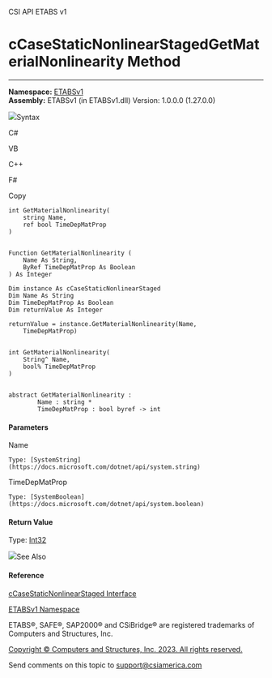 ﻿

CSI API ETABS v1

# cCaseStaticNonlinearStagedGetMaterialNonlinearity Method  
  
---  
  
**Namespace:** [ETABSv1](2780f1b8-2033-5289-2298-1cdb2a7508d9.htm)  
**Assembly:** ETABSv1 (in ETABSv1.dll) Version: 1.0.0.0 (1.27.0.0)

![](../icons/SectionExpanded.png)Syntax

C#

VB

C++

F#

Copy

    
    
    int GetMaterialNonlinearity(
    	string Name,
    	ref bool TimeDepMatProp
    )
    
    
    Function GetMaterialNonlinearity ( 
    	Name As String,
    	ByRef TimeDepMatProp As Boolean
    ) As Integer
    
    Dim instance As cCaseStaticNonlinearStaged
    Dim Name As String
    Dim TimeDepMatProp As Boolean
    Dim returnValue As Integer
    
    returnValue = instance.GetMaterialNonlinearity(Name, 
    	TimeDepMatProp)
    
    
    int GetMaterialNonlinearity(
    	String^ Name, 
    	bool% TimeDepMatProp
    )
    
    
    abstract GetMaterialNonlinearity : 
            Name : string * 
            TimeDepMatProp : bool byref -> int 
    

#### Parameters

Name

    Type: [SystemString](https://docs.microsoft.com/dotnet/api/system.string)  

TimeDepMatProp

    Type: [SystemBoolean](https://docs.microsoft.com/dotnet/api/system.boolean)  

#### Return Value

Type: [Int32](https://docs.microsoft.com/dotnet/api/system.int32)

![](../icons/SectionExpanded.png)See Also

#### Reference

[cCaseStaticNonlinearStaged
Interface](0a685b17-0f95-86e9-5911-13d6f362fdfc.htm)

[ETABSv1 Namespace](2780f1b8-2033-5289-2298-1cdb2a7508d9.htm)

ETABS®, SAFE®, SAP2000® and CSiBridge® are registered trademarks of Computers
and Structures, Inc.  

[Copyright © Computers and Structures, Inc. 2023. All rights
reserved.](http://www.csiamerica.com)

Send comments on this topic to
[support@csiamerica.com](mailto:support%40csiamerica.com?Subject=CSI%20API%20ETABS%20v1)

